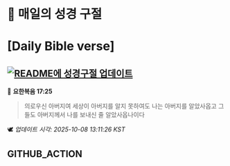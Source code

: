 # 🙏 매일의 성경 구절
# [Daily Bible verse]
## [![README에 성경구절 업데이트](https://github.com/DONGSUKA/first_test/actions/workflows/update-readme-bible.yml/badge.svg)](https://github.com/DONGSUKA/first_test/actions/workflows/update-readme-bible.yml)
<!-- START_BIBLE_VERSE -->
📖 **요한복음 17:25**
> 의로우신 아버지여 세상이 아버지를 알지 못하여도 나는 아버지를 알았사옵고 그들도 아버지께서 나를 보내신 줄 알았사옵나이다

🕊️ _업데이트 시각: 2025-10-08 13:11:26 KST_
  <!-- END_BIBLE_VERSE -->
## GITHUB_ACTION
